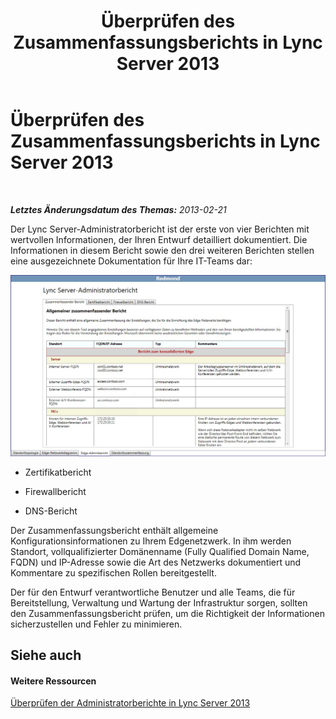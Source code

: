 ﻿---
title: Überprüfen des Zusammenfassungsberichts in Lync Server 2013
TOCTitle: Überprüfen des Zusammenfassungsberichts in Lync Server 2013
ms:assetid: 22d480ea-cd64-4d09-99fe-96e997570844
ms:mtpsurl: https://technet.microsoft.com/de-de/library/Gg558626(v=OCS.15)
ms:contentKeyID: 52056303
ms.date: 05/19/2016
mtps_version: v=OCS.15
ms.translationtype: HT
---

# Überprüfen des Zusammenfassungsberichts in Lync Server 2013

 

_**Letztes Änderungsdatum des Themas:** 2013-02-21_

Der Lync Server-Administratorbericht ist der erste von vier Berichten mit wertvollen Informationen, der Ihren Entwurf detailliert dokumentiert. Die Informationen in diesem Bericht sowie den drei weiteren Berichten stellen eine ausgezeichnete Dokumentation für Ihre IT-Teams dar:

![Allgemeine Zusammenfassung – Verwaltungsbericht](images/Gg558626.9c529ef7-cb1b-4ce1-a8bc-3ec79aba2377(OCS.15).jpg "Allgemeine Zusammenfassung – Verwaltungsbericht")

  - Zertifikatbericht

  - Firewallbericht

  - DNS-Bericht

Der Zusammenfassungsbericht enthält allgemeine Konfigurationsinformationen zu Ihrem Edgenetzwerk. In ihm werden Standort, vollqualifizierter Domänenname (Fully Qualified Domain Name, FQDN) und IP-Adresse sowie die Art des Netzwerks dokumentiert und Kommentare zu spezifischen Rollen bereitgestellt.

Der für den Entwurf verantwortliche Benutzer und alle Teams, die für Bereitstellung, Verwaltung und Wartung der Infrastruktur sorgen, sollten den Zusammenfassungsbericht prüfen, um die Richtigkeit der Informationen sicherzustellen und Fehler zu minimieren.

## Siehe auch

#### Weitere Ressourcen

[Überprüfen der Administratorberichte in Lync Server 2013](lync-server-2013-reviewing-the-administrator-reports.md)

